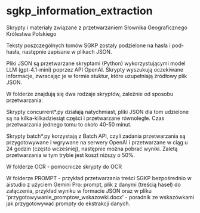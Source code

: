 # sgkp_information_extraction
Skrypty i materiały związane z przetwarzaniem Słownika Geograficznego Królestwa Polskiego

Teksty poszczególnych tomów SGKP zostały podzielone na hasła i pod-hasła, następnie zapisane w plikach JSON.

Pliki JSON są przetwarzane skryptami (Python) wykorzystującymi model LLM (gpt-4.1-mini) poprzez API OpenAI. Skrypty wyszukują oczekiwane informacje,
zwracając je w formie stuktur, które uzupełniają źródłowy plik JSON.

W folderze znajdują się dwa rodzaje skryptów, zależnie od sposobu przetwarzania:

Skrypty concurrent*.py działają natychmiast, pliki JSON dla tom udzielone są na kilka-kilkadziesiąt części i przetwarzane równoległe. Czas przetwarzania jednego tomu to około 40-50 minut.

Skrypty batch*.py korzystają z Batch API, czyli zadania przetwarzania są przygotowywane i wgrywane na serwery OpenAI i przetwarzane w ciąg u 24 godzin (często wcześniej), następnie można pobrać wyniki. Zaletą przetwarzania w tym trybie jest koszt niższy o 50%. 

W folderze OCR - pomocnicze skrypty do OCR

W folderze PROMPT - przykład przetwarzania treści SGKP bezpośrednio w aistudio z użyciem Gemini Pro: prompt, plik z danymi (treścią haseł) do załączenia, przykład wyniku w formacie JSON oraz w pliku 'przygotowywanie_promptow_wskazowki.docx' - poradnik ze wskazówkami jak przygotowywać prompty do ekstrakcji danych.
